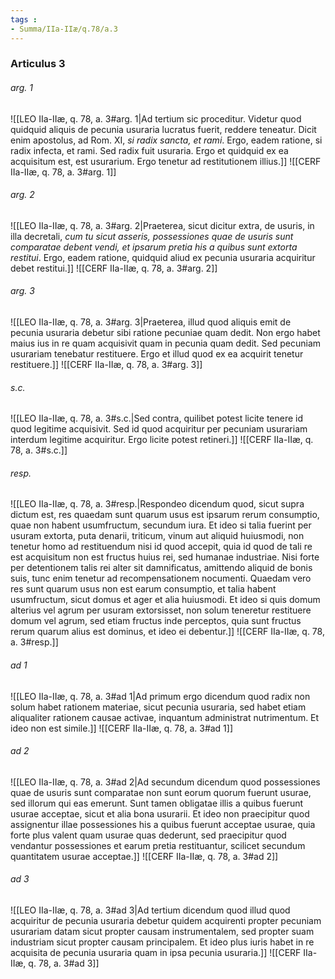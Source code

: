 ```yaml
---
tags : 
- Summa/IIa-IIæ/q.78/a.3
---
```


### Articulus 3

###### arg. 1
![[LEO IIa-IIæ, q. 78, a. 3#arg. 1|Ad tertium sic proceditur. Videtur quod quidquid aliquis de pecunia usuraria lucratus fuerit, reddere teneatur. Dicit enim apostolus, ad Rom. XI, *si radix sancta, et rami*. Ergo, eadem ratione, si radix infecta, et rami. Sed radix fuit usuraria. Ergo et quidquid ex ea acquisitum est, est usurarium. Ergo tenetur ad restitutionem illius.]]
![[CERF IIa-IIæ, q. 78, a. 3#arg. 1]]

###### arg. 2
![[LEO IIa-IIæ, q. 78, a. 3#arg. 2|Praeterea, sicut dicitur extra, de usuris, in illa decretali, *cum tu sicut asseris, possessiones quae de usuris sunt comparatae debent vendi, et ipsarum pretia his a quibus sunt extorta restitui*. Ergo, eadem ratione, quidquid aliud ex pecunia usuraria acquiritur debet restitui.]]
![[CERF IIa-IIæ, q. 78, a. 3#arg. 2]]

###### arg. 3
![[LEO IIa-IIæ, q. 78, a. 3#arg. 3|Praeterea, illud quod aliquis emit de pecunia usuraria debetur sibi ratione pecuniae quam dedit. Non ergo habet maius ius in re quam acquisivit quam in pecunia quam dedit. Sed pecuniam usurariam tenebatur restituere. Ergo et illud quod ex ea acquirit tenetur restituere.]]
![[CERF IIa-IIæ, q. 78, a. 3#arg. 3]]

###### s.c.
![[LEO IIa-IIæ, q. 78, a. 3#s.c.|Sed contra, quilibet potest licite tenere id quod legitime acquisivit. Sed id quod acquiritur per pecuniam usurariam interdum legitime acquiritur. Ergo licite potest retineri.]]
![[CERF IIa-IIæ, q. 78, a. 3#s.c.]]

###### resp.
![[LEO IIa-IIæ, q. 78, a. 3#resp.|Respondeo dicendum quod, sicut supra dictum est, res quaedam sunt quarum usus est ipsarum rerum consumptio, quae non habent usumfructum, secundum iura. Et ideo si talia fuerint per usuram extorta, puta denarii, triticum, vinum aut aliquid huiusmodi, non tenetur homo ad restituendum nisi id quod accepit, quia id quod de tali re est acquisitum non est fructus huius rei, sed humanae industriae. Nisi forte per detentionem talis rei alter sit damnificatus, amittendo aliquid de bonis suis, tunc enim tenetur ad recompensationem nocumenti. Quaedam vero res sunt quarum usus non est earum consumptio, et talia habent usumfructum, sicut domus et ager et alia huiusmodi. Et ideo si quis domum alterius vel agrum per usuram extorsisset, non solum teneretur restituere domum vel agrum, sed etiam fructus inde perceptos, quia sunt fructus rerum quarum alius est dominus, et ideo ei debentur.]]
![[CERF IIa-IIæ, q. 78, a. 3#resp.]]

###### ad 1
![[LEO IIa-IIæ, q. 78, a. 3#ad 1|Ad primum ergo dicendum quod radix non solum habet rationem materiae, sicut pecunia usuraria, sed habet etiam aliqualiter rationem causae activae, inquantum administrat nutrimentum. Et ideo non est simile.]]
![[CERF IIa-IIæ, q. 78, a. 3#ad 1]]

###### ad 2
![[LEO IIa-IIæ, q. 78, a. 3#ad 2|Ad secundum dicendum quod possessiones quae de usuris sunt comparatae non sunt eorum quorum fuerunt usurae, sed illorum qui eas emerunt. Sunt tamen obligatae illis a quibus fuerunt usurae acceptae, sicut et alia bona usurarii. Et ideo non praecipitur quod assignentur illae possessiones his a quibus fuerunt acceptae usurae, quia forte plus valent quam usurae quas dederunt, sed praecipitur quod vendantur possessiones et earum pretia restituantur, scilicet secundum quantitatem usurae acceptae.]]
![[CERF IIa-IIæ, q. 78, a. 3#ad 2]]

###### ad 3
![[LEO IIa-IIæ, q. 78, a. 3#ad 3|Ad tertium dicendum quod illud quod acquiritur de pecunia usuraria debetur quidem acquirenti propter pecuniam usurariam datam sicut propter causam instrumentalem, sed propter suam industriam sicut propter causam principalem. Et ideo plus iuris habet in re acquisita de pecunia usuraria quam in ipsa pecunia usuraria.]]
![[CERF IIa-IIæ, q. 78, a. 3#ad 3]]

